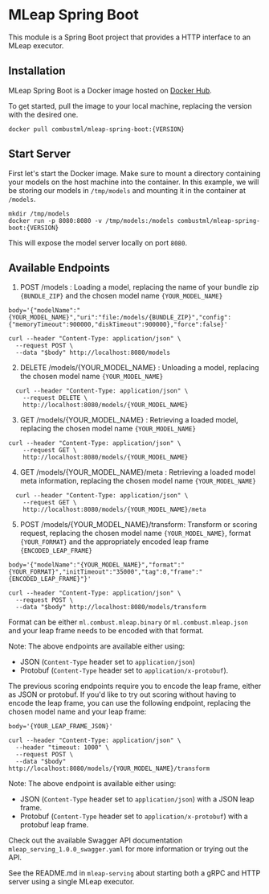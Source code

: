 # MLeap Spring Boot

This module is a Spring Boot project that provides a HTTP interface to an MLeap executor.

## Installation

MLeap Spring Boot is a Docker image hosted on [Docker Hub](https://hub.docker.com/r/combustml/mleap-spring-boot/).

To get started, pull the image to your local machine, replacing the version with the desired one.

```
docker pull combustml/mleap-spring-boot:{VERSION}
```

## Start Server

First let's start the Docker image. Make sure to mount a directory containing your models on the host
machine into the container. In this example, we will be storing our models in `/tmp/models` and mounting it in the container at `/models`.

```
mkdir /tmp/models
docker run -p 8080:8080 -v /tmp/models:/models combustml/mleap-spring-boot:{VERSION}
```

This will expose the model server locally on port `8080`.

## Available Endpoints

1. POST /models : Loading a model, replacing the name of your bundle zip ```{BUNDLE_ZIP}``` and the chosen model name ```{YOUR_MODEL_NAME}```

```
body='{"modelName":"{YOUR_MODEL_NAME}","uri":"file:/models/{BUNDLE_ZIP}","config":{"memoryTimeout":900000,"diskTimeout":900000},"force":false}'

curl --header "Content-Type: application/json" \
  --request POST \
  --data "$body" http://localhost:8080/models
```

2. DELETE /models/{YOUR_MODEL_NAME} : Unloading a model, replacing the chosen model name ```{YOUR_MODEL_NAME}```

```
  curl --header "Content-Type: application/json" \
    --request DELETE \
    http://localhost:8080/models/{YOUR_MODEL_NAME}
```

3. GET /models/{YOUR_MODEL_NAME} : Retrieving a loaded model, replacing the chosen model name ```{YOUR_MODEL_NAME}```

```
curl --header "Content-Type: application/json" \
    --request GET \
    http://localhost:8080/models/{YOUR_MODEL_NAME}
```

4. GET /models/{YOUR_MODEL_NAME}/meta : Retrieving a loaded model meta information, replacing the chosen model name ```{YOUR_MODEL_NAME}```

```
  curl --header "Content-Type: application/json" \
    --request GET \
    http://localhost:8080/models/{YOUR_MODEL_NAME}/meta

```

5. POST /models/{YOUR_MODEL_NAME}/transform: Transform or scoring request, replacing the chosen model name ```{YOUR_MODEL_NAME}```, format ```{YOUR_FORMAT}``` and the appropriately encoded leap frame ```{ENCODED_LEAP_FRAME}```

```
body='{"modelName":"{YOUR_MODEL_NAME}","format":"{YOUR_FORMAT}","initTimeout":"35000","tag":0,"frame":"{ENCODED_LEAP_FRAME}"}'

curl --header "Content-Type: application/json" \
  --request POST \
  --data "$body" http://localhost:8080/models/transform
```

Format can be either `ml.combust.mleap.binary` or `ml.combust.mleap.json` and your leap frame needs to be encoded with that format.

Note: The above endpoints are available either using: 
- JSON (`Content-Type` header set to `application/json`)
- Protobuf (`Content-Type` header set to `application/x-protobuf`).

The previous scoring endpoints require you to encode the leap frame, either as JSON or protobuf. If you'd like to try out scoring without having to
encode the leap frame, you can use the following endpoint, replacing the chosen model name and your leap frame:

```
body='{YOUR_LEAP_FRAME_JSON}'

curl --header "Content-Type: application/json" \
  --header "timeout: 1000" \
  --request POST \
  --data "$body" http://localhost:8080/models/{YOUR_MODEL_NAME}/transform
```

Note: The above endpoint is available either using: 
- JSON (`Content-Type` header set to `application/json`) with a JSON leap frame.
- Protobuf (`Content-Type` header set to `application/x-protobuf`) with a protobuf leap frame.

Check out the available Swagger API documentation `mleap_serving_1.0.0_swagger.yaml` for more information or trying out the API.

See the README.md in `mleap-serving` about starting both a gRPC and HTTP server using a single MLeap executor.